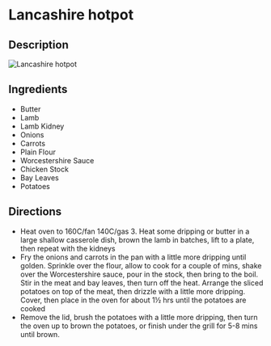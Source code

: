 # Lancashire hotpot

## Description
![Lancashire hotpot](https://www.themealdb.com/images/media/meals/uttrxw1511637813.jpg "Lancashire hotpot")

## Ingredients
- Butter
- Lamb
- Lamb Kidney
- Onions
- Carrots
- Plain Flour
- Worcestershire Sauce
- Chicken Stock
- Bay Leaves
- Potatoes

## Directions
- Heat oven to 160C/fan 140C/gas 3. Heat some dripping or butter in a large shallow casserole dish, brown the lamb in batches, lift to a plate, then repeat with the kidneys
- Fry the onions and carrots in the pan with a little more dripping until golden. Sprinkle over the flour, allow to cook for a couple of mins, shake over the Worcestershire sauce, pour in the stock, then bring to the boil. Stir in the meat and bay leaves, then turn off the heat. Arrange the sliced potatoes on top of the meat, then drizzle with a little more dripping. Cover, then place in the oven for about 1½ hrs until the potatoes are cooked
- Remove the lid, brush the potatoes with a little more dripping, then turn the oven up to brown the potatoes, or finish under the grill for 5-8 mins until brown.
